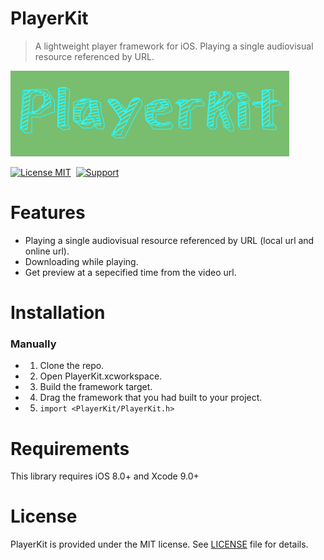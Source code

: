 PlayerKit
==============

>A lightweight player framework for iOS. Playing a single audiovisual resource referenced by URL.

![](playerkit.png)

[![License MIT](https://img.shields.io/badge/license-MIT-green.svg?style=flat)](https://raw.githubusercontent.com/ibireme/YYCache/master/LICENSE)&nbsp;
[![Support](https://img.shields.io/badge/support-iOS%208%2B%20-blue.svg?style=flat)](https://www.apple.com/nl/ios/)&nbsp;

Features
==============

* Playing a single audiovisual resource referenced by URL (local url and online url).
* Downloading while playing.
* Get preview at a sepecified time from the video url.

Installation
==============

### Manually

* 1. Clone the repo.
* 2. Open PlayerKit.xcworkspace.
* 3. Build the framework target.
* 4. Drag the framework that you had built to your project.
* 5. `import <PlayerKit/PlayerKit.h>`

Requirements
==============

This library requires iOS 8.0+ and Xcode 9.0+

License
==============

PlayerKit is provided under the MIT license. See [LICENSE](https://github.com/mutating/PlayerKit/blob/master/LICENSE) file for details.